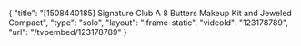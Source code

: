 {
    "title": "[1508440185] Signature Club A 8 Butters Makeup Kit and Jeweled Compact",
    "type": "solo",
    "layout": "iframe-static",
    "videoId": "123178789",
    "url": "\/tvpembed\/123178789"
}